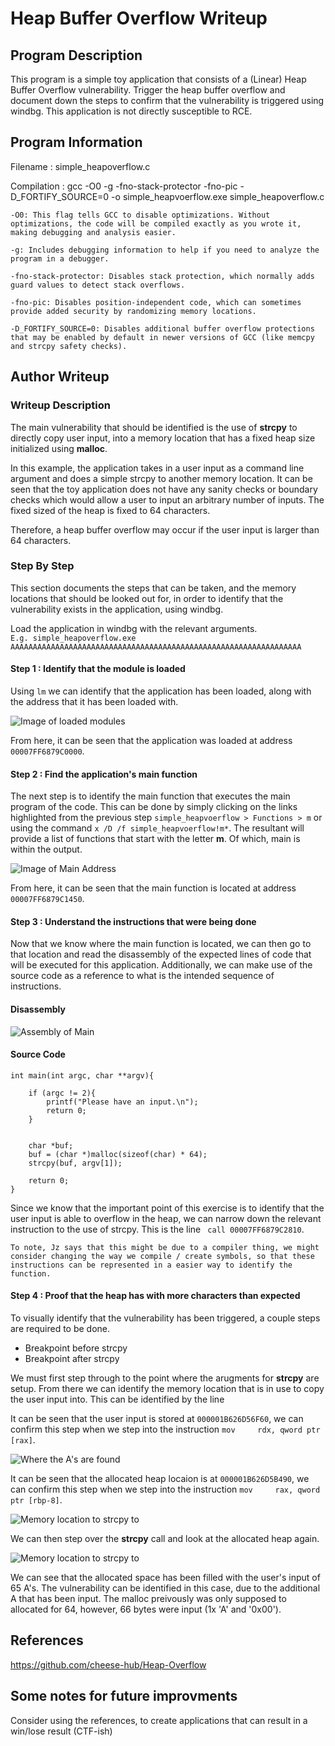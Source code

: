 # Heap Buffer Overflow Writeup

## Program Description
This program is a simple toy application that consists of a (Linear) Heap Buffer Overflow vulnerability. Trigger the heap buffer overflow and document down the steps to confirm that the vulnerability is triggered using windbg. This application is not directly susceptible to RCE.

## Program Information
Filename : simple_heapoverflow.c 

Compilation : gcc -O0 -g -fno-stack-protector -fno-pic -D_FORTIFY_SOURCE=0 -o simple_heapvoerflow.exe simple_heapoverflow.c

```
-O0: This flag tells GCC to disable optimizations. Without optimizations, the code will be compiled exactly as you wrote it, making debugging and analysis easier.

-g: Includes debugging information to help if you need to analyze the program in a debugger.

-fno-stack-protector: Disables stack protection, which normally adds guard values to detect stack overflows.

-fno-pic: Disables position-independent code, which can sometimes provide added security by randomizing memory locations.

-D_FORTIFY_SOURCE=0: Disables additional buffer overflow protections that may be enabled by default in newer versions of GCC (like memcpy and strcpy safety checks).
```

## Author Writeup
### Writeup Description
The main vulnerability that should be identified is the use of **strcpy** to directly copy user input, into a memory location that has a fixed heap size initialized using **malloc**.

In this example, the application takes in a user input as a command line argument and does a simple strcpy to another memory location. It can be seen that the toy application does not have any sanity checks or boundary checks which would allow a user to input an arbitrary number of inputs. The fixed sized of the heap is fixed to 64 characters. 

Therefore, a heap buffer overflow may occur if the user input is larger than 64 characters.

### Step By Step
This section documents the steps that can be taken, and the memory locations that should be looked out for, in order to identify that the vulnerability exists in the application, using windbg.

Load the application in windbg with the relevant arguments.  
```E.g. simple_heapoverflow.exe AAAAAAAAAAAAAAAAAAAAAAAAAAAAAAAAAAAAAAAAAAAAAAAAAAAAAAAAAAAAAAAAA```

#### Step 1 : Identify that the module is loaded
Using ```lm``` we can identify that the application has been loaded, along with the address that it has been loaded with.  

![Image of loaded modules](Loaded_Modules.PNG)

From here, it can be seen that the application was loaded at address ```00007FF6879C0000```.

#### Step 2 : Find the application's main function
The next step is to identify the main function that executes the main program of the code. This can be done by simply clicking on the links highlighted from the previous step ```simple_heapvoerflow > Functions > m``` or using the command ```x /D /f simple_heapvoerflow!m*```. The resultant will provide a list of functions that start with the letter **m**. Of which, main is within the output.

![Image of Main Address](Finding_Main.PNG)

From here, it can be seen that the main function is located at address ```00007FF6879C1450```.

#### Step 3 : Understand the instructions that were being done

Now that we know where the main function is located, we can then go to that location and read the disassembly of the expected lines of code that will be executed for this application. Additionally, we can make use of the source code as a reference to what is the intended sequence of instructions.

#### Disassembly
![Assembly of Main](main_assembly.PNG)

#### Source Code
``` 
int main(int argc, char **argv){

    if (argc != 2){
        printf("Please have an input.\n");
        return 0;
    }
        
    
    char *buf;
    buf = (char *)malloc(sizeof(char) * 64);
    strcpy(buf, argv[1]);
    
    return 0;
}
```

Since we know that the important point of this exercise is to identify that the user input is able to overflow in the heap, we can narrow down the relevant instruction to the use of strcpy. This is the line ``` call 00007FF6879C2810```.

```
To note, Jz says that this might be due to a compiler thing, we might consider changing the way we compile / create symbols, so that these instructions can be represented in a easier way to identify the function.
```

#### Step 4 : Proof that the heap has with more characters than expected
To visually identify that the vulnerability has been triggered, a couple steps are required to be done. 
- Breakpoint before strcpy
- Breakpoint after strcpy

We must first step through to the point where the arugments for **strcpy**  are setup. From there we can identify the memory location that is in use to copy the user input into. This can be identified by the line ``` ```

It can be seen that the user input is stored at ``` 000001B626D56F60 ```, we can confirm this step when we step into the instruction ``` mov     rdx, qword ptr [rax] ```.

![Where the A's are found](user_input_heap_before_strcpy.PNG)


It can be seen that the allocated heap locaion is at ``` 000001B626D5B490 ```, we can confirm this step when we step into the instruction ``` mov     rax, qword ptr [rbp-8] ```.

![Memory location to strcpy to](malloc_heap_before_strcpy.PNG)

We can then step over the **strcpy** call and look at the allocated heap again.

![Memory location to strcpy to](malloc_heap_after_strcpy.PNG)


We can see that the allocated space has been filled with the user's input of 65 A's. The vulnerability can be identified in this case, due to the additional A that has been input. The malloc preivously was only supposed to allocated for 64, however, 66 bytes were input (1x 'A' and '0x00'). 

## References
https://github.com/cheese-hub/Heap-Overflow

## Some notes for future improvments
Consider using the references, to create applications that can result in a win/lose result (CTF-ish)